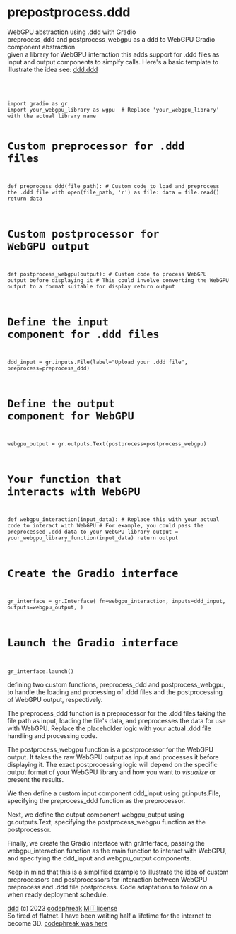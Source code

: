 # prepostprocess.ddd<br />
WebGPU abstraction using .ddd with Gradio<br />
preprocess_ddd and postprocess_webgpu as a ddd to WebGPU Gradio component abstraction<br />
given a library for WebGPU interaction this adds support for .ddd files as input and output components to simplfy calls. Here's a basic template to illustrate the idea see: <a href="https://github.com/webmindml/prepostprocess.ddd/ddd.ddd">ddd.ddd</a><br /><br /><br />

<code>
import gradio as gr
import your_webgpu_library as wgpu  # Replace 'your_webgpu_library' with the actual library name

# Custom preprocessor for .ddd files
def preprocess_ddd(file_path):
    # Custom code to load and preprocess the .ddd file
    with open(file_path, 'r') as file:
        data = file.read()
    return data

# Custom postprocessor for WebGPU output
def postprocess_webgpu(output):
    # Custom code to process WebGPU output before displaying it
    # This could involve converting the WebGPU output to a format suitable for display
    return output

# Define the input component for .ddd files
ddd_input = gr.inputs.File(label="Upload your .ddd file", preprocess=preprocess_ddd)

# Define the output component for WebGPU
webgpu_output = gr.outputs.Text(postprocess=postprocess_webgpu)

# Your function that interacts with WebGPU
def webgpu_interaction(input_data):
    # Replace this with your actual code to interact with WebGPU
    # For example, you could pass the preprocessed .ddd data to your WebGPU library
    output = your_webgpu_library_function(input_data)
    return output

# Create the Gradio interface
gr_interface = gr.Interface(
    fn=webgpu_interaction,
    inputs=ddd_input,
    outputs=webgpu_output,
)

# Launch the Gradio interface
gr_interface.launch()
</code>

defining two custom functions, preprocess_ddd and postprocess_webgpu, to handle the loading and processing of .ddd files and the postprocessing of WebGPU output, respectively.

The preprocess_ddd function is a preprocessor for the .ddd files taking the file path as input, loading the file's data, and preprocesses the data for use with WebGPU. Replace the placeholder logic with your actual .ddd file handling and processing code.

The postprocess_webgpu function is a postprocessor for the WebGPU output. It takes the raw WebGPU output as input and processes it before displaying it. The exact postprocessing logic will depend on the specific output format of your WebGPU library and how you want to <i>visualize</i> or present the results.

We then define a custom input component ddd_input using gr.inputs.File, specifying the preprocess_ddd function as the preprocessor.

Next, we define the output component webgpu_output using gr.outputs.Text, specifying the postprocess_webgpu function as the postprocessor.

Finally, we create the Gradio interface with gr.Interface, passing the webgpu_interaction function as the main function to interact with WebGPU, and specifying the ddd_input and webgpu_output components.

Keep in mind that this is a simplified example to illustrate the idea of custom preprocessors and postprocessors for interaction between WebGPU preprocess and .ddd file postprocess. Code adaptations to follow on a when ready deployment schedule.

<a href="https://github.com/webmindml/prepostprocess.ddd">ddd</a> (c) 2023 <a href="https://github.com/Professor-Codephreak">codephreak</a> <a href="https://opensource.org/license/mit/">MIT license</a><br />
So tired of flatnet. I have been waiting half a lifetime for the internet to become 3D. <a href="https://github.com/Professor-Codephreak">codephreak was here</a>
